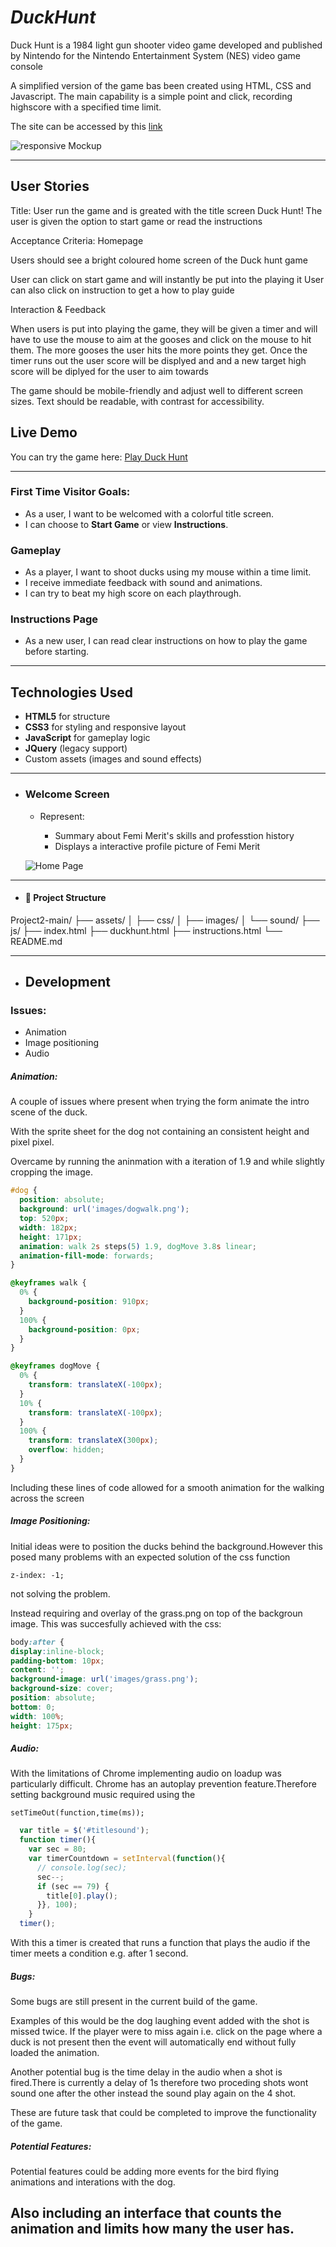 # *DuckHunt*

Duck Hunt is a 1984 light gun shooter video game developed and published by Nintendo for the Nintendo Entertainment System (NES) video game console

A simplified  version of the game bas been created using HTML, CSS and Javascript. The main capability is a simple point and click, recording highscore with a specified time limit.

The site can be accessed by this [link]()

![responsive Mockup]()

---
## User Stories

Title: User run the game and is greated with the title screen Duck Hunt!
The user is given the option to start game or read the instructions

Acceptance Criteria:
Homepage

Users should see a bright coloured home screen of the Duck hunt game

User can click on start game and will instantly be put into the playing it 
User can also click on instruction to get a how to play guide

Interaction & Feedback

When users is put into playing the game, they will be given a timer and will have to use the mouse to aim at the gooses and click on the mouse to hit them.
The more gooses the user hits the more points they get.
Once the timer runs out the user score will be displyed and and a new target high score will be diplyed for the user to aim towards

The game should be mobile-friendly and adjust well to different screen sizes.
Text should be readable, with contrast for accessibility.

## Live Demo

You can try the game here: [Play Duck Hunt](https://femimerit.github.io/Project2/)  

---

### First Time Visitor Goals:

- As a user, I want to be welcomed with a colorful title screen.
- I can choose to **Start Game** or view **Instructions**.

### Gameplay

- As a player, I want to shoot ducks using my mouse within a time limit.
- I receive immediate feedback with sound and animations.
- I can try to beat my high score on each playthrough.


### Instructions Page

- As a new user, I can read clear instructions on how to play the game before starting.

---

## Technologies Used

- **HTML5** for structure
- **CSS3** for styling and responsive layout
- **JavaScript** for gameplay logic
- **JQuery** (legacy support)
- Custom assets (images and sound effects)

---

+ ### Welcome Screen

    - Represent: 

        * Summary about Femi Merit's skills and professtion history
        * Displays a interactive profile picture of Femi Merit

    ![Home Page](documentation/home-page.png)

---

+ #### 📁 Project Structure

Project2-main/
├── assets/
│   ├── css/
│   ├── images/
│   └── sound/
├── js/
├── index.html
├── duckhunt.html
├── instructions.html
└── README.md

--- 

+ ## Development
### Issues:

* Animation
* Image positioning
* Audio

##### Animation:

A couple of issues where present when trying the form animate the intro scene of the duck.

With the sprite sheet for the dog not containing an consistent height and pixel pixel.

Overcame by running the aninmation with a iteration of 1.9 and while slightly cropping the image.

```css
#dog {
  position: absolute;
  background: url('images/dogwalk.png');
  top: 520px;
  width: 182px;
  height: 171px;
  animation: walk 2s steps(5) 1.9, dogMove 3.8s linear;
  animation-fill-mode: forwards;
}

@keyframes walk {
  0% {
    background-position: 910px;
  }
  100% {
    background-position: 0px;
  }
}

@keyframes dogMove {
  0% {
    transform: translateX(-100px);
  }
  10% {
    transform: translateX(-100px);
  }
  100% {
    transform: translateX(300px);
    overflow: hidden;
  } 
}

```

Including these lines of code allowed for a smooth animation for the walking across the screen

##### Image Positioning:

Initial ideas were to position the ducks behind the background.However this posed many problems with an expected solution of the css function

```
z-index: -1;

```
not solving the problem.

Instead requiring and overlay of the grass.png on top of the backgroun image. This was succesfully achieved with the css:

```css
body:after {
display:inline-block;
padding-bottom: 10px;
content: '';
background-image: url('images/grass.png');
background-size: cover;
position: absolute;
bottom: 0;
width: 100%;
height: 175px;
```

##### Audio:

With the limitations of Chrome implementing audio on loadup was particularly difficult. Chrome has an autoplay prevention feature.Therefore setting background music required using the

```jQuery
setTimeOut(function,time(ms));
```

```js
  var title = $('#titlesound');
  function timer(){
    var sec = 80;
    var timerCountdown = setInterval(function(){
      // console.log(sec);
      sec--;
      if (sec == 79) {
        title[0].play();
      }}, 100);
    }
  timer();
```	

With this a timer is created that	 runs a function that plays the audio if the timer meets a condition e.g. after 1 second.

##### Bugs:
Some bugs are still present in the current build of the game.

Examples of this would be the dog laughing event added with the shot is missed twice. If the player were to miss again i.e. click on the page where a duck is not present then the event will automatically end without fully loaded the animation.

Another potential bug is the time delay in the audio when a shot is fired.There is currently a delay of 1s therefore two proceding shots wont sound one after the other instead the sound play again on the 4 shot.

These are future task that could be completed to improve the functionality of the game.

##### Potential Features:
Potential features could be adding more events for the bird flying animations and interations with the dog.

Also including an interface that counts the animation and limits how many the user has.
---
